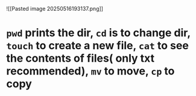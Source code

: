 ![[Pasted image 20250516193137.png]] 
# `pwd` prints the dir, `cd` is to change dir, `touch` to create a new file, `cat` to see the contents of files( only txt recommended), `mv` to move, `cp` to copy
